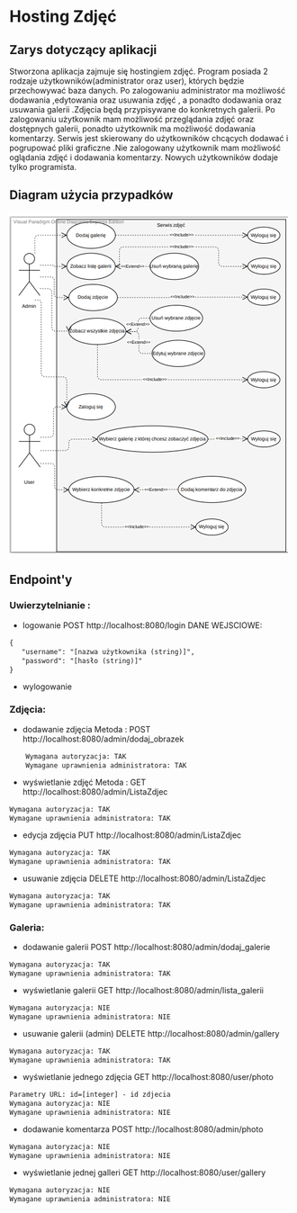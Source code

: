 # Hosting Zdjęć
## Zarys dotyczący aplikacji

Stworzona aplikacja zajmuje  się hostingiem zdjęć. Program  posiada 2 rodzaje użytkowników(administrator oraz user), których będzie przechowywać baza danych. Po zalogowaniu administrator ma możliwość  dodawania ,edytowania  oraz  usuwania zdjęć , a ponadto dodawania oraz  usuwania galerii .Zdjęcia będą przypisywane do konkretnych galerii. Po zalogowaniu użytkownik mam możliwość przeglądania zdjęć oraz dostępnych galerii, ponadto użytkownik ma możliwość dodawania komentarzy. Serwis jest skierowany do użytkowników chcących dodawać i pogrupować pliki graficzne .Nie zalogowany użytkownik mam możliwość oglądania zdjęć i dodawania komentarzy. Nowych użytkowników dodaje tylko programista.





 

## Diagram użycia przypadków
![Algorithm schema](./diagram_url.jpg)
## Endpoint'y

### Uwierzytelnianie :
  - logowanie POST  http://localhost:8080/login
  DANE WEJSCIOWE:
 ```
{
    "username": "[nazwa użytkownika (string)]",
    "password": "[hasło (string)]"
}
```
  - wylogowanie
### Zdjęcia:

- dodawanie zdjęcia Metoda : POST http://localhost:8080/admin/dodaj_obrazek
```
    Wymagana autoryzacja: TAK
    Wymagane uprawnienia administratora: TAK
```
- wyświetlanie zdjęć Metoda : GET http://localhost:8080/admin/ListaZdjec
 ```
Wymagana autoryzacja: TAK
Wymagane uprawnienia administratora: TAK
```

- edycja zdjęcia  PUT http://localhost:8080/admin/ListaZdjec
 ```
Wymagana autoryzacja: TAK
Wymagane uprawnienia administratora: TAK
```
- usuwanie zdjęcia DELETE http://localhost:8080/admin/ListaZdjec
 ```
Wymagana autoryzacja: TAK
Wymagane uprawnienia administratora: TAK
```


### Galeria:
- dodawanie galerii POST http://localhost:8080/admin/dodaj_galerie
 ```
Wymagana autoryzacja: TAK
Wymagane uprawnienia administratora: TAK
```

- wyświetlanie galerii GET http://localhost:8080/admin/lista_galerii
 ```
Wymagana autoryzacja: NIE
Wymagane uprawnienia administratora: NIE
```

- usuwanie galerii (admin) DELETE http://localhost:8080/admin/gallery
 ```
Wymagana autoryzacja: TAK
Wymagane uprawnienia administratora: TAK
```

- wyświetlanie jednego zdjęcia GET http://localhost:8080/user/photo
 ```
Parametry URL: id=[integer] - id zdjecia
Wymagana autoryzacja: NIE
Wymagane uprawnienia administratora: NIE
```

- dodawanie komentarza POST http://localhost:8080/admin/photo
 ```
Wymagana autoryzacja: NIE
Wymagane uprawnienia administratora: NIE
```
- wyświetlanie jednej galleri GET http://localhost:8080/user/gallery
 ```
Wymagana autoryzacja: NIE
Wymagane uprawnienia administratora: NIE
```



  



